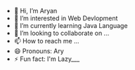 - 👋 Hi, I’m Aryan
- 👀 I’m interested in Web Devlopment 
- 🌱 I’m currently learning Java Language
- 💞️ I’m looking to collaborate on ...
- 📫 How to reach me ...
- 😄 Pronouns: Ary
- ⚡ Fun fact: I'm Lazy___

<!---
AryanS032804/AryanS032804 is a ✨ special ✨ repository because its `README.md` (this file) appears on your GitHub profile.
You can click the Preview link to take a look at your changes.
--->
